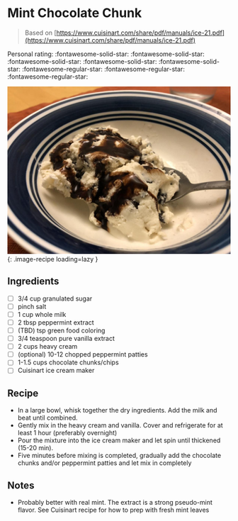 <!-- Do not modify sections with "AUTO-*". They are updated by make.py -->

# Mint Chocolate Chunk

> Based on [https://www.cuisinart.com/share/pdf/manuals/ice-21.pdf](https://www.cuisinart.com/share/pdf/manuals/ice-21.pdf)

<!-- rating=2; (User can specify rating on scale of 1-5) -->
<!-- AUTO-UserRating -->
Personal rating: :fontawesome-solid-star: :fontawesome-solid-star: :fontawesome-solid-star: :fontawesome-solid-star: :fontawesome-solid-star: :fontawesome-regular-star: :fontawesome-regular-star: :fontawesome-regular-star:
<!-- /AUTO-UserRating -->

<!-- name_image=mint_chocolate_chunk.jpeg; (User can specify image name) -->
<!-- AUTO-Image -->
![mint_chocolate_chunk.jpeg](./mint_chocolate_chunk.jpeg){: .image-recipe loading=lazy }
<!-- /AUTO-Image -->

## Ingredients

* [ ] 3/4 cup granulated sugar
* [ ] pinch salt
* [ ] 1 cup whole milk
* [ ] 2 tbsp peppermint extract
* [ ] (TBD) tsp green food coloring
* [ ] 3/4 teaspoon pure vanilla extract
* [ ] 2 cups heavy cream
* [ ] (optional) 10-12 chopped peppermint patties
* [ ] 1-1.5 cups chocolate chunks/chips
* [ ] Cuisinart ice cream maker

## Recipe

* In a large bowl, whisk together the dry ingredients. Add the milk and beat until combined.
* Gently mix in the heavy cream and vanilla. Cover and refrigerate for at least 1 hour (preferably overnight)
* Pour the mixture into the ice cream maker and let spin until thickened (15-20 min).
* Five minutes before mixing is completed, gradually add the chocolate chunks and/or peppermint patties and let mix in completely

## Notes

* Probably better with real mint. The extract is a strong pseudo-mint flavor. See Cuisinart recipe for how to prep with fresh mint leaves
